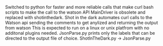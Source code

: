 Switched to python for faster and more reliable calls that make curl bash scripts to make the call to the watson API
MainDriver is obsolete and replaced with shotinthedark. Shot in the dark automates curl calls to the  Watson api sending the comments to get anylized and returning the output from watson This is expected to run on a linux or unix platfrom with no additonal plugins needed. 
JsonParse.py prints only the labels that can be directed to the output file of choice.
ShotInTheDark.py -> JsonParse.py

